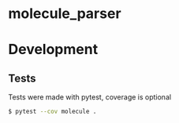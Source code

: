 # molecule_parser

# Development

## Tests

Tests were made with pytest, coverage is optional

```sh
$ pytest --cov molecule .
```
